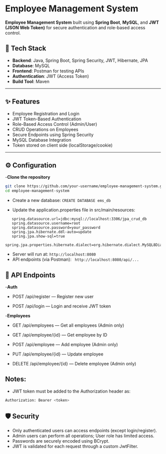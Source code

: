 # Employee Management System

**Employee Management System** built using **Spring Boot**, **MySQL**, and **JWT (JSON Web Token)** for secure authentication 
and role-based access control.

## 🧰 Tech Stack

- **Backend**: Java, Spring Boot, Spring Security, JWT, Hibernate, JPA
- **Database**: MySQL
- **Frontend**: Postman for testing APIs
- **Authentication**: JWT (Access Token)
- **Build Tool**: Maven

---

## ✨ Features

- Employee Registration and Login
- JWT Token-Based Authentication
- Role-Based Access Control (Admin/User)
- CRUD Operations on Employees
- Secure Endpoints using Spring Security
- MySQL Database Integration
- Token stored on client side (localStorage/cookie)

---

## ⚙️ Configuration
-**Clone the repository**
   ```bash
   git clone https://github.com/your-username/employee-management-system.git
   cd employee-management-system
```
- Create a new database:
  ```CREATE DATABASE ems_db```

- Update the application.properties file in src/main/resources:
 ```
    spring.datasource.url=jdbc:mysql://localhost:3306/jpa_crud_db
    spring.datasource.username=root
    spring.datasource.password=your_password
    spring.jpa.hibernate.ddl-auto=update
    spring.jpa.show-sql=true
    spring.jpa.properties.hibernate.dialect=org.hibernate.dialect.MySQL8Dialect
```
- Server will run at:
  ``` http://localhost:8080 ```
- API endpoints (via Postman): 
  ``` http://localhost:8080/api/...```

## 🔐 API Endpoints
-**Auth**
  - POST /api/register — Register new user

  - POST /api/login — Login and receive JWT token

-**Employees**
  - GET /api/employees — Get all employees (Admin only)

  - GET /api/employee/{id} — Get employee by ID

  - POST /api/employee — Add employee (Admin only)

  - PUT /api/employee/{id} — Update employee

  - DELETE /api/employee/{id} — Delete employee (Admin only)

## Notes:
- JWT token must be added to the Authorization header as:
```bash
Authorization: Bearer <token>
```
## 🛡️ Security
- Only authenticated users can access endpoints (except login/register).
- Admin users can perform all operations; User role has limited access.
- Passwords are securely encoded using BCrypt.
- JWT is validated for each request through a custom JwtFilter.
